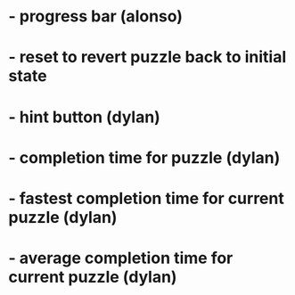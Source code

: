 # - progress bar (alonso)
# - reset to revert puzzle back to initial state
# - hint button (dylan)
# - completion time for puzzle (dylan)
# - fastest completion time for current puzzle (dylan)
# - average completion time for current puzzle (dylan)
